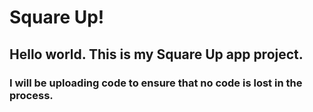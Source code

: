 # Square Up!
## Hello world. This is my Square Up app project. 
### I will be uploading code to ensure that no code is lost in the process.
